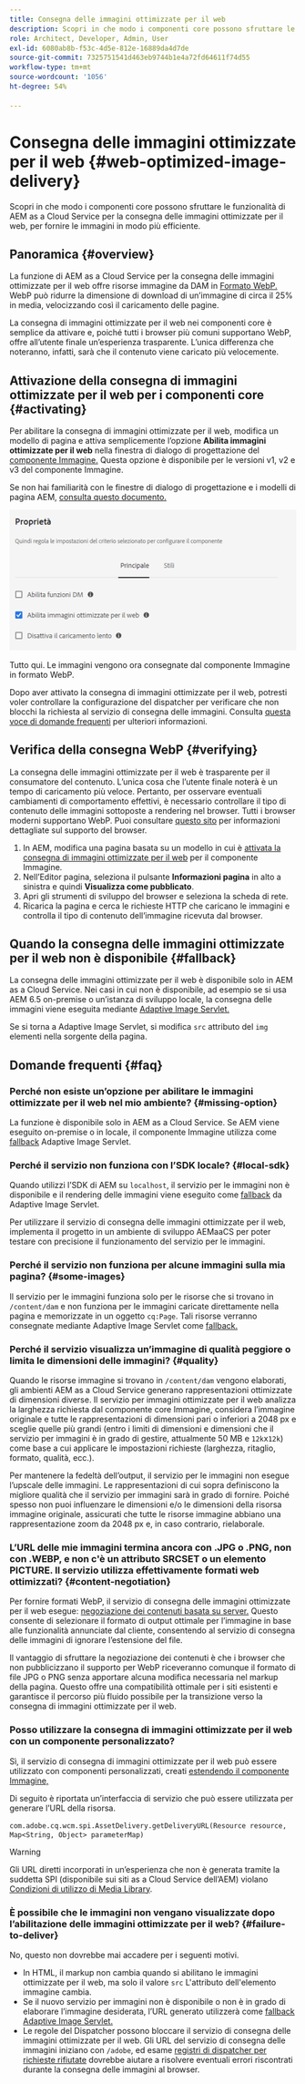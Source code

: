 ```yaml
---
title: Consegna delle immagini ottimizzate per il web
description: Scopri in che modo i componenti core possono sfruttare le funzionalità di AEM as a Cloud Service per la consegna delle immagini ottimizzate per il web, per fornire le immagini in modo più efficiente.
role: Architect, Developer, Admin, User
exl-id: 6080ab8b-f53c-4d5e-812e-16889da4d7de
source-git-commit: 7325751541d463eb9744b1e4a72fd64611f74d55
workflow-type: tm+mt
source-wordcount: '1056'
ht-degree: 54%

---
```


# Consegna delle immagini ottimizzate per il web {#web-optimized-image-delivery}

Scopri in che modo i componenti core possono sfruttare le funzionalità di AEM as a Cloud Service per la consegna delle immagini ottimizzate per il web, per fornire le immagini in modo più efficiente.

## Panoramica {#overview}

La funzione di AEM as a Cloud Service per la consegna delle immagini ottimizzate per il web offre risorse immagine da DAM in [Formato WebP.](https://developers.google.com/speed/webp) WebP può ridurre la dimensione di download di un’immagine di circa il 25% in media, velocizzando così il caricamento delle pagine.

La consegna di immagini ottimizzate per il web nei componenti core è semplice da attivare e, poiché tutti i browser più comuni supportano WebP, offre all’utente finale un’esperienza trasparente. L’unica differenza che noteranno, infatti, sarà che il contenuto viene caricato più velocemente.

## Attivazione della consegna di immagini ottimizzate per il web per i componenti core {#activating}

Per abilitare la consegna di immagini ottimizzate per il web, modifica un modello di pagina e attiva semplicemente l’opzione **Abilita immagini ottimizzate per il web** nella finestra di dialogo di progettazione del [componente Immagine.](/help/components/image.md#design-dialog) Questa opzione è disponibile per le versioni v1, v2 e v3 del componente Immagine.

Se non hai familiarità con le finestre di dialogo di progettazione e i modelli di pagina AEM, [consulta questo documento.](/help/get-started/authoring.md#pre-configuring-core-components)

![Abilitazione della consegna di immagini ottimizzate per il web nella finestra di dialogo di progettazione](/help/assets/web-optimized-image-delivery.png)

Tutto qui. Le immagini vengono ora consegnate dal componente Immagine in formato WebP.

Dopo aver attivato la consegna di immagini ottimizzate per il web, potresti voler controllare la configurazione del dispatcher per verificare che non blocchi la richiesta al servizio di consegna delle immagini. Consulta [questa voce di domande frequenti](#failure-to-deliver) per ulteriori informazioni.

## Verifica della consegna WebP {#verifying}

La consegna delle immagini ottimizzate per il web è trasparente per il consumatore del contenuto. L’unica cosa che l’utente finale noterà è un tempo di caricamento più veloce. Pertanto, per osservare eventuali cambiamenti di comportamento effettivi, è necessario controllare il tipo di contenuto delle immagini sottoposte a rendering nel browser. Tutti i browser moderni supportano WebP. Puoi consultare [questo sito](https://caniuse.com/webp) per informazioni dettagliate sul supporto del browser.

1. In AEM, modifica una pagina basata su un modello in cui è [attivata la consegna di immagini ottimizzate per il web](#activating) per il componente Immagine.
1. Nell’Editor pagina, seleziona il pulsante **Informazioni pagina** in alto a sinistra e quindi **Visualizza come pubblicato**.
1. Apri gli strumenti di sviluppo del browser e seleziona la scheda di rete.
1. Ricarica la pagina e cerca le richieste HTTP che caricano le immagini e controlla il tipo di contenuto dell’immagine ricevuta dal browser.

## Quando la consegna delle immagini ottimizzate per il web non è disponibile {#fallback}

La consegna delle immagini ottimizzate per il web è disponibile solo in AEM as a Cloud Service. Nei casi in cui non è disponibile, ad esempio se si usa AEM 6.5 on-premise o un’istanza di sviluppo locale, la consegna delle immagini viene eseguita mediante [Adaptive Image Servlet.](/help/developing/adaptive-image-servlet.md)

Se si torna a Adaptive Image Servlet, si modifica `src` attributo del `img` elementi nella sorgente della pagina.

## Domande frequenti {#faq}

### Perché non esiste un’opzione per abilitare le immagini ottimizzate per il web nel mio ambiente? {#missing-option}

La funzione è disponibile solo in AEM as a Cloud Service. Se AEM viene eseguito on-premise o in locale, il componente Immagine utilizza come [fallback](#fallback) Adaptive Image Servlet.

### Perché il servizio non funziona con l’SDK locale? {#local-sdk}

Quando utilizzi l’SDK di AEM su `localhost`, il servizio per le immagini non è disponibile e il rendering delle immagini viene eseguito come [fallback](#fallback) da Adaptive Image Servlet.

Per utilizzare il servizio di consegna delle immagini ottimizzate per il web, implementa il progetto in un ambiente di sviluppo AEMaaCS per poter testare con precisione il funzionamento del servizio per le immagini.

### Perché il servizio non funziona per alcune immagini sulla mia pagina? {#some-images}

Il servizio per le immagini funziona solo per le risorse che si trovano in `/content/dam` e non funziona per le immagini caricate direttamente nella pagina e memorizzate in un oggetto `cq:Page`. Tali risorse verranno consegnate mediante Adaptive Image Servlet come [fallback.](#fallback)

### Perché il servizio visualizza un’immagine di qualità peggiore o limita le dimensioni delle immagini? {#quality}

Quando le risorse immagine si trovano in `/content/dam` vengono elaborati, gli ambienti AEM as a Cloud Service generano rappresentazioni ottimizzate di dimensioni diverse. Il servizio per immagini ottimizzate per il web analizza la larghezza richiesta dal componente core Immagine, considera l’immagine originale e tutte le rappresentazioni di dimensioni pari o inferiori a 2048 px e sceglie quelle più grandi (entro i limiti di dimensioni e dimensioni che il servizio per immagini è in grado di gestire, attualmente 50 MB e `12k`x`12k`) come base a cui applicare le impostazioni richieste (larghezza, ritaglio, formato, qualità, ecc.).

Per mantenere la fedeltà dell’output, il servizio per le immagini non esegue l’upscale delle immagini. Le rappresentazioni di cui sopra definiscono la migliore qualità che il servizio per immagini sarà in grado di fornire. Poiché spesso non puoi influenzare le dimensioni e/o le dimensioni della risorsa immagine originale, assicurati che tutte le risorse immagine abbiano una rappresentazione zoom da 2048 px e, in caso contrario, rielaborale.

### L’URL delle mie immagini termina ancora con .JPG o .PNG, non con .WEBP, e non c&#39;è un attributo SRCSET o un elemento PICTURE. Il servizio utilizza effettivamente formati web ottimizzati? {#content-negotiation}

Per fornire formati WebP, il servizio di consegna delle immagini ottimizzate per il web esegue: [negoziazione dei contenuti basata su server.](https://developer.mozilla.org/en-US/docs/Web/HTTP/Content_negotiation#server-driven_content_negotiation) Questo consente di selezionare il formato di output ottimale per l’immagine in base alle funzionalità annunciate dal cliente, consentendo al servizio di consegna delle immagini di ignorare l’estensione del file.

Il vantaggio di sfruttare la negoziazione dei contenuti è che i browser che non pubblicizzano il supporto per WebP riceveranno comunque il formato di file JPG o PNG senza apportare alcuna modifica necessaria nel markup della pagina. Questo offre una compatibilità ottimale per i siti esistenti e garantisce il percorso più fluido possibile per la transizione verso la consegna di immagini ottimizzate per il web.

### Posso utilizzare la consegna di immagini ottimizzate per il web con un componente personalizzato?

Sì, il servizio di consegna di immagini ottimizzate per il web può essere utilizzato con componenti personalizzati, creati [estendendo il componente Immagine,](/help/developing/customizing.md)

Di seguito è riportata un’interfaccia di servizio che può essere utilizzata per generare l’URL della risorsa.

```
com.adobe.cq.wcm.spi.AssetDelivery.getDeliveryURL(Resource resource, Map<String, Object> parameterMap)
```

>[!WARNING]
>
>Gli URL diretti incorporati in un’esperienza che non è generata tramite la suddetta SPI (disponibile sui siti as a Cloud Service dell’AEM) violano [Condizioni di utilizzo di Media Library](https://experienceleague.adobe.com/docs/experience-manager-cloud-service/content/assets/admin/medialibrary.html?lang=en#use-media-library).

### È possibile che le immagini non vengano visualizzate dopo l’abilitazione delle immagini ottimizzate per il web? {#failure-to-deliver}

No, questo non dovrebbe mai accadere per i seguenti motivi.

* In HTML, il markup non cambia quando si abilitano le immagini ottimizzate per il web, ma solo il valore `src` L&#39;attributo dell&#39;elemento immagine cambia.
* Se il nuovo servizio per immagini non è disponibile o non è in grado di elaborare l’immagine desiderata, l’URL generato utilizzerà come [fallback Adaptive Image Servlet.](#fallback)
* Le regole del Dispatcher possono bloccare il servizio di consegna delle immagini ottimizzate per il web. Gli URL del servizio di consegna delle immagini iniziano con `/adobe`, ed esame [registri di dispatcher per richieste rifiutate](https://experienceleague.adobe.com/docs/experience-manager-learn/ams/dispatcher/common-logs.html#filter-rejects) dovrebbe aiutare a risolvere eventuali errori riscontrati durante la consegna delle immagini al browser.
